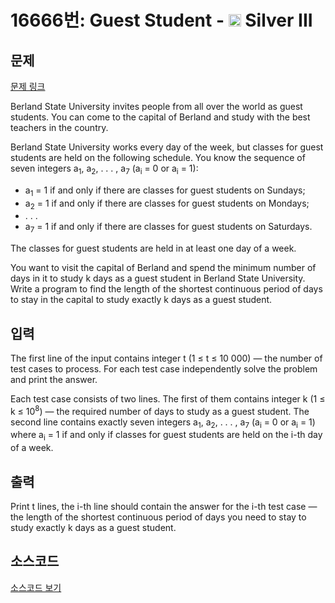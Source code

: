# 16666번: Guest Student - <img src="https://static.solved.ac/tier_small/8.svg" style="height:20px" /> Silver III

<!-- performance -->

<!-- 문제 제출 후 깃허브에 푸시를 했을 때 제출한 코드의 성능이 입력될 공간입니다.-->

<!-- end -->

## 문제

[문제 링크](https://boj.kr/16666)


<p>Berland State University invites people from all over the world as guest students. You can come to the capital of Berland and study with the best teachers in the country.</p>

<p>Berland State University works every day of the week, but classes for guest students are held on the following schedule. You know the sequence of seven integers a<sub>1</sub>, a<sub>2</sub>, . . . , a<sub>7</sub> (a<sub>i</sub> = 0 or a<sub>i</sub> = 1):</p>

<ul>
<li>a<sub>1</sub> = 1 if and only if there are classes for guest students on Sundays;</li>
<li>a<sub>2</sub> = 1 if and only if there are classes for guest students on Mondays;</li>
<li>. . .</li>
<li>a<sub>7</sub> = 1 if and only if there are classes for guest students on Saturdays.</li>
</ul>

<p>The classes for guest students are held in at least one day of a week.</p>

<p>You want to visit the capital of Berland and spend the minimum number of days in it to study k days as a guest student in Berland State University. Write a program to find the length of the shortest continuous period of days to stay in the capital to study exactly k days as a guest student.</p>



## 입력


<p>The first line of the input contains integer t (1 ≤ t ≤ 10 000) — the number of test cases to process. For each test case independently solve the problem and print the answer.</p>

<p>Each test case consists of two lines. The first of them contains integer k (1 ≤ k ≤ 10<sup>8</sup>) — the required number of days to study as a guest student. The second line contains exactly seven integers a<sub>1</sub>, a<sub>2</sub>, . . . , a<sub>7</sub> (a<sub>i</sub> = 0 or a<sub>i</sub> = 1) where a<sub>i</sub> = 1 if and only if classes for guest students are held on the i-th day of a week.</p>



## 출력


<p>Print t lines, the i-th line should contain the answer for the i-th test case — the length of the shortest continuous period of days you need to stay to study exactly k days as a guest student.</p>



## 소스코드

[소스코드 보기](Guest%20Student.py)